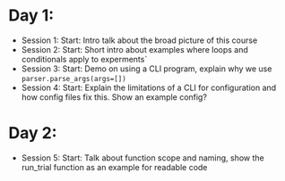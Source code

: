 # Day 1:

* Session 1: 
    Start: Intro talk about the broad picture of this course
* Session 2: 
    Start: Short intro about examples where loops and conditionals apply to experments`
* Session 3: 
    Start: Demo on using a CLI program, explain why we use `parser.parse_args(args=[])`
* Session 4: 
    Start: Explain the limitations of a CLI for configuration and how config files fix this. Show an example config?

# Day 2:
* Session 5:
    Start: Talk about function scope and naming, show the run_trial function as an example for readable code
